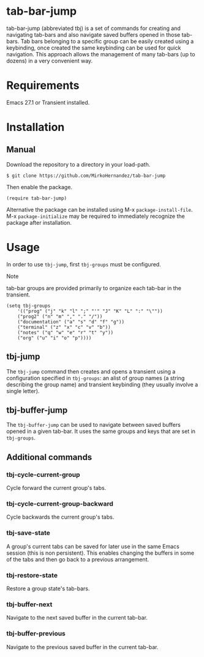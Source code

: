 # tab-bar-jump 

tab-bar-jump (abbreviated tbj) is a set of commands for creating and
navigating tab-bars and also navigate saved buffers opened in those
tab-bars. Tab bars belonging to a specific group can be easily created
using a keybinding, once created the same keybinding can be used for
quick navigation. This approach allows the management of many tab-bars
(up to dozens) in a very convenient way.


# Requirements

Emacs 27.1 or Transient installed.

# Installation

## Manual
Download the repository to a directory in your load-path.

```console
$ git clone https://github.com/MirkoHernandez/tab-bar-jump
```
Then enable the package.

```emacs-lisp
(require tab-bar-jump)
```

Alternative the package can be installed using M-x `package-install-file`.
M-x `package-initialize` may be required to immediately recognize the
package after installation.

# Usage

In order to use `tbj-jump`, first `tbj-groups` must be configured.

> [!NOTE] 
> tab-bar groups are provided primarily to organize each
> tab-bar in the transient.

``` emacs-lisp
(setq tbj-groups 
	'(("prog" ("j" "k" "l" ";" "'" "J" "K" "L" ":" "\""))
	("prog2" ("n" "m" "," "." "/"))
	("documentation" ("a" "s" "d" "f" "g"))
	("terminal" ("z" "x" "c" "v" "b"))
	("notes" ("q" "w" "e" "r" "t" "y"))
	("org" ("u" "i" "o" "p"))))
```
## tbj-jump 
The `tbj-jump` command then creates and opens a transient using a
configuration specified in `tbj-groups`: an alist of group names (a
string describing the group name) and transient keybinding (they
usually involve a single letter).

## tbj-buffer-jump 
The `tbj-buffer-jump` can be used to navigate between saved buffers
opened in a given tab-bar. It uses the same groups and keys that are
set in `tbj-groups`.

## Additional  commands

### tbj-cycle-current-group 

Cycle forward the current group's tabs.

### tbj-cycle-current-group-backward

Cycle backwards the current group's tabs.

### tbj-save-state

A group's current tabs can be saved for later use in the same Emacs
session (this is non persistent). This enables changing the buffers in
some of the tabs and then go back to a previous arrangement.

### tbj-restore-state

Restore a group state's tab-bars.


### tbj-buffer-next

Navigate to the next saved buffer in the current tab-bar.

### tbj-buffer-previous

Navigate to the previous saved buffer in the current tab-bar.
